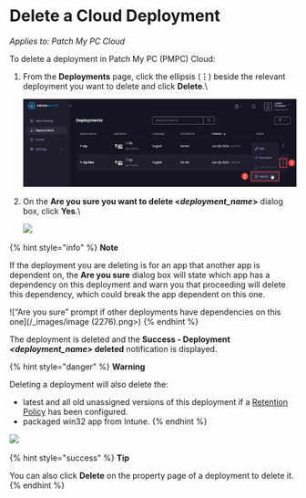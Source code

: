 # Delete a Cloud Deployment

_Applies to: Patch My PC Cloud_

To delete a deployment in Patch My PC (PMPC) Cloud:

1.  From the **Deployments** page, click the ellipsis (**⋮**) beside the relevant deployment you want to delete and click **Delete**.\\

    ![Clicking the ellipsis beside a deployment and selecting “Delete”](<../../../.gitbook/assets/image-(1684) (1).png>)
2.  On the **Are you sure you want to delete <**_**deployment\_name**_**>** dialog box, click **Yes**.\\

    ![](../../../.gitbook/assets/image-\(869\).png)

{% hint style="info" %}
**Note**

If the deployment you are deleting is for an app that another app is dependent on, the **Are you sure** dialog box will state which app has a dependency on this deployment and warn you that proceeding will delete this dependency, which could break the app dependent on this one.

!\[“Are you sure” prompt if other deployments have dependencies on this one]\(/\_images/image (2276).png>)
{% endhint %}

The deployment is deleted and the **Success - Deployment&#x20;**_**\<deployment\_name>**_**&#x20;deleted** notification is displayed.

{% hint style="danger" %}
**Warning**

Deleting a deployment will also delete the:

* latest and all old unassigned versions of this deployment if a [Retention Policy](../deploying-an-app-using-cloud/cloud-configurations-deployment-tab/retention-policy-deployments.md) has been configured.
* packaged win32 app from Intune.
{% endhint %}

![](../../../.gitbook/assets/image-\(1685\).png)

{% hint style="success" %}
**Tip**

You can also click **Delete** on the property page of a deployment to delete it.
{% endhint %}
